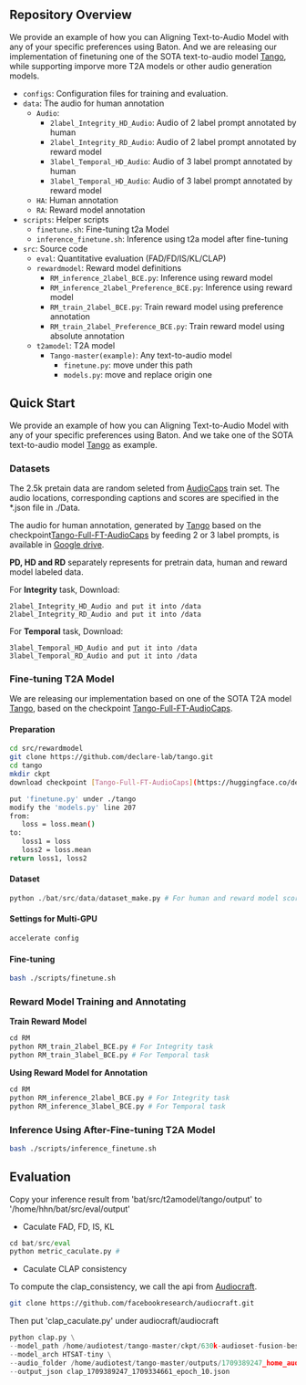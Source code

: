 ## Repository Overview
We provide an example of how you can Aligning Text-to-Audio Model with any of your specific preferences using Baton. And we are releasing our implementation of finetuning one of the SOTA text-to-audio model [Tango](https://github.com/declare-lab/tango), while supporting imporve more T2A models or other audio generation models.

* `configs`: Configuration files for training and evaluation.
* `data`: The audio for human annotation
    * `Audio`:
        * `2label_Integrity_HD_Audio`: Audio of 2 label prompt annotated by human
        * `2label_Integrity_RD_Audio`: Audio of 2 label prompt annotated by reward model
        * `3label_Temporal_HD_Audio`: Audio of 3 label prompt annotated by human
        * `3label_Temporal_HD_Audio`: Audio of 3 label prompt annotated by reward model
    * `HA`: Human annotation
    * `RA`: Reward model annotation
* `scripts`: Helper scripts
    * `finetune.sh`: Fine-tuning t2a Model
    * `inference_finetune.sh`: Inference using t2a model after fine-tuning
* `src`: Source code
    * `eval`: Quantitative evaluation (FAD/FD/IS/KL/CLAP)
    * `rewardmodel`: Reward model definitions
        * `RM_inference_2label_BCE.py`: Inference using reward model
        * `RM_inference_2label_Preference_BCE.py`: Inference using reward model
        * `RM_train_2label_BCE.py`: Train reward model using preference annotation
        * `RM_train_2label_Preference_BCE.py`: Train reward model using absolute annotation
    * `t2amodel`: T2A model
        * `Tango-master(example)`: Any text-to-audio model
            * `finetune.py`: move under this path
            * `models.py`: move and replace origin one


## Quick Start
We provide an example of how you can Aligning Text-to-Audio Model with any of your specific preferences using Baton. And we take one of the SOTA text-to-audio model [Tango](https://github.com/declare-lab/tango) as example.


### Datasets

The 2.5k pretain data are random seleted from [AudioCaps](https://github.com/cdjkim/audiocaps) train set. The audio locations, corresponding captions and scores are specified in the *.json file in ./Data.

The audio for human annotation, generated by [Tango](https://github.com/declare-lab/tango) based on the checkpoint[Tango-Full-FT-AudioCaps](https://huggingface.co/declare-lab/tango-full-ft-audiocaps) by feeding 2 or 3 label prompts, is available in [Google drive](https://drive.google.com/drive/folders/1dzsvxn6XLcqhi19n2kzk1jzD1ZnlbM4T?usp=sharing).

**PD, HD and RD** separately represents for pretrain data, human and reward model labeled data.

For **Integrity** task, Download:

    2label_Integrity_HD_Audio and put it into /data
    2label_Integrity_RD_Audio and put it into /data

For **Temporal** task, Download:

    3label_Temporal_HD_Audio and put it into /data
    3label_Temporal_RD_Audio and put it into /data

### Fine-tuning T2A Model

We are releasing our implementation based on one of the SOTA T2A model [Tango](https://github.com/declare-lab/tango), based on the checkpoint [Tango-Full-FT-AudioCaps](https://huggingface.co/declare-lab/tango-full-ft-audiocaps). 

#### Preparation

```bash
cd src/rewardmodel
git clone https://github.com/declare-lab/tango.git
cd tango
mkdir ckpt
download checkpoint [Tango-Full-FT-AudioCaps](https://huggingface.co/declare-lab/tango-full-ft-audiocaps) and put it under ckpt
```

```bash
put 'finetune.py' under ./tango
modify the 'models.py' line 207
from:
   loss = loss.mean()
to:
   loss1 = loss
   loss2 = loss.mean
return loss1, loss2 
```

#### Dataset
```python
python ./bat/src/data/dataset_make.py # For human and reward model score
```

#### Settings for Multi-GPU
```bash
accelerate config
```

#### Fine-tuning
```bash
bash ./scripts/finetune.sh
```

### Reward Model Training and Annotating

**Train Reward Model**
```python
cd RM
python RM_train_2label_BCE.py # For Integrity task
python RM_train_3label_BCE.py # For Temporal task
```

**Using Reward Model for Annotation**
```python
cd RM
python RM_inference_2label_BCE.py # For Integrity task
python RM_inference_3label_BCE.py # For Temporal task
```

### Inference Using After-Fine-tuning T2A Model
```bash
bash ./scripts/inference_finetune.sh
```

## Evaluation
Copy your inference result from 'bat/src/t2amodel/tango/output' to '/home/hhn/bat/src/eval/output'

- Caculate FAD, FD, IS, KL

```python
cd bat/src/eval
python metric_caculate.py # 
```
- Caculate CLAP consistency

To compute the clap_consistency, we call the api from [Audiocraft](https://facebookresearch.github.io/audiocraft/api_docs/audiocraft/metrics/clap_consistency.html). 

```bash
git clone https://github.com/facebookresearch/audiocraft.git
```
Then put 'clap_caculate.py' under audiocraft/audiocraft

```python
python clap.py \
--model_path /home/audiotest/tango-master/ckpt/630k-audioset-fusion-best.pt \
--model_arch HTSAT-tiny \
--audio_folder /home/audiotest/tango-master/outputs/1709389247_home_audiotest_tango-master_saved_1709334661_epoch_10_steps_200_guidance_3.0/rank_1 \
--output_json clap_1709389247_1709334661_epoch_10.json
```





